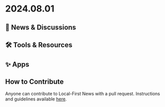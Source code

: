 # 2024.08.01

## 📰 News & Discussions 


## 🛠️ Tools & Resources


## ✨ Apps


## How to Contribute
Anyone can contribute to Local-First News with a pull request. Instructions and guidelines available [here](https://github.com/localfirstnews/localfirstnews).

